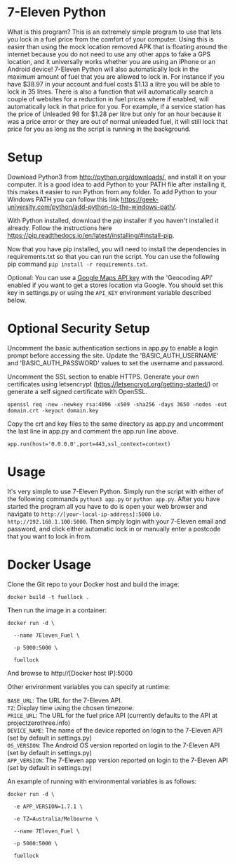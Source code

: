 # 7-Eleven Python
What is this program? This is an extremely simple program to use that lets you lock in a fuel price from the comfort of your computer. Using this is easier than using the mock location removed APK that is floating around the internet because you do not need to use any other apps to fake a GPS location, and it universally works whether you are using an iPhone or an Android device! 7-Eleven Python will also automatically lock in the maximum amount of fuel that you are allowed to lock in. For instance if you have $38.97 in your account and fuel costs $1.13 a litre you will be able to lock in 35 litres.
There is also a function that will automatically search a couple of websites for a reduction in fuel prices where if enabled, will automatically lock in that price for you. For example, if a service station has the price of Unleaded 98 for $1.28 per litre but only for an hour because it was a price error or they are out of normal unleaded fuel, it will still lock that price for you as long as the script is running in the background.


# Setup
Download Python3 from http://python.org/downloads/, and install it on your computer. It is a good idea to add Python to your PATH file after installing it, this makes it easier to run Python from any folder. To add Python to your Windows PATH you can follow this link https://geek-university.com/python/add-python-to-the-windows-path/.

With Python installed, download the *pip* installer if you haven't installed it already. Follow the instructions here https://pip.readthedocs.io/en/latest/installing/#install-pip.

Now that you have pip installed, you will need to install the dependencies in requirements.txt so that you can run the script. You can use the following pip command `pip install -r requirements.txt`.

Optional: You can use a [Google Maps API key](https://developers.google.com/maps/documentation/embed/get-api-key) with the 'Geocoding API' enabled if you want to get a stores location via Google. You should set this key in settings.py or using the `API_KEY` environment variable described below.

# Optional Security Setup

Uncomment the basic authentication sections in app.py to enable a login prompt before accessing the site. Update the 'BASIC_AUTH_USERNAME' and 'BASIC_AUTH_PASSWORD' values to set the username and password.

Uncomment the SSL section to enable HTTPS. Generate your own certificates using letsencrypt (https://letsencrypt.org/getting-started/) or generate a self signed certificate with OpenSSL.

`openssl req -new -newkey rsa:4096 -x509 -sha256 -days 3650 -nodes -out domain.crt -keyout domain.key`

Copy the crt and key files to the same directory as app.py and uncomment the last line in app.py and comment the app.run line above.

`app.run(host='0.0.0.0',port=443,ssl_context=context)`

# Usage
It's very simple to use  7-Eleven Python. Simply run the script with either of the following commands `python3 app.py` or  `python app.py`. After you have started the program all you have to do is open your web browser and navigate to `http://[your-local-ip-address]:5000` i.e. `http://192.168.1.100:5000`. Then simply login with your 7-Eleven email and password, and click either automatic lock in or manually enter a postcode that you want to lock in from.

# Docker Usage
Clone the Git repo to your Docker host and build the image:

`docker build -t fuellock .`

Then run the image in a container:

<pre><code>docker run -d \<br />
  --name 7Eleven_Fuel \<br />
  -p 5000:5000 \<br />
  fuellock<br /></code></pre>

And browse to http://[Docker host IP]:5000

Other environment variables you can specify at runtime:

`BASE_URL`: The URL for the 7-Eleven API.<br />
`TZ`: Display time using the chosen timezone.<br />
`PRICE_URL`: The URL for the fuel price API (currently defaults to the API at projectzerothree.info)<br />
`DEVICE_NAME`: The name of the device reported on login to the 7-Eleven API (set by default in settings.py)<br />
`OS_VERSION`: The Android OS version reported on login to the 7-Eleven API (set by default in settings.py)<br />
`APP_VERSION`: The 7-Eleven app version reported on login to the 7-Eleven API (set by default in settings.py)

An example of running with environmental variables is as follows:

<pre><code>docker run -d \<br />
  -e APP_VERSION=1.7.1 \<br />
  -e TZ=Australia/Melbourne \<br />
  --name 7Eleven_Fuel \<br />
  -p 5000:5000 \<br />
  fuellock<br /></code></pre>
